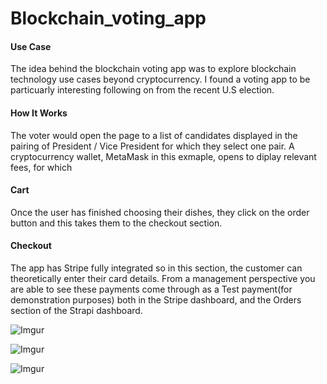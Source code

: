 # Blockchain_voting_app

#### Use Case
The idea behind the blockchain voting app was to explore blockchain technology use cases beyond cryptocurrency. I found a voting app to be particuarly interesting following on from the recent U.S election.


#### How It Works
The voter would open the page to a list of candidates displayed in the pairing of President / Vice President for which they select one pair. A cryptocurrency wallet, MetaMask in this exmaple, opens to diplay relevant fees, for which 

#### Cart
Once the user has finished choosing their dishes, they click on the order button and this takes them to the checkout section.

#### Checkout
The app has Stripe fully integrated so in this section, the customer can theoretically enter their card details. From a management perspective you are able to see these payments come through as a Test payment(for demonstration purposes) both in the Stripe dashboard, and the Orders section of the Strapi dashboard. 


![Imgur](https://i.imgur.com/pnlsqsE.png)

![Imgur](https://i.imgur.com/2TKu9vz.png)

![Imgur](https://i.imgur.com/wMnNrou.png)
